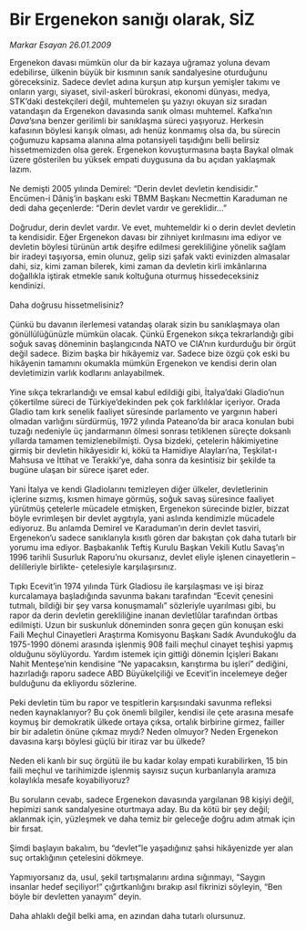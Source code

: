 # Bir Ergenekon sanığı olarak, SİZ

*Markar Esayan 26.01.2009*

<div class="taraf_structure_2col_1zq">
<div class="margen_n">



 <p>Ergenekon davası mümkün olur da bir kazaya uğramaz yoluna devam edebilirse, ülkenin büyük bir kısmının sanık sandalyesine oturduğunu göreceksiniz. Sadece devlet adına kurşun atıp kurşun yemişler takımı ve onların yargı, siyaset, sivil-askerî bürokrasi, ekonomi dünyası, medya, STK’daki destekçileri değil, muhtemelen şu yazıyı okuyan siz sıradan vatandaşın da Ergenekon davasında sanık olması muhtemel. Kafka’nın <i>Dava</i>’sına benzer gerilimli bir sanıklaşma süreci yaşıyoruz. Herkesin kafasının böylesi karışık olması, adı henüz konmamış olsa da, bu sürecin çoğumuzu kapsama alanına alma potansiyeli taşıdığını belli belirsiz hissetmemizden olsa gerek. Ergenekon kovuşturmasına başta Baykal olmak üzere gösterilen bu yüksek empati duygusuna da bu açıdan yaklaşmak lazım. <br/><br/>Ne demişti 2005 yılında Demirel: “Derin devlet devletin kendisidir.” Encümen-i Dâniş’in başkanı eski TBMM Başkanı Necmettin Karaduman ne dedi daha geçenlerde: “Derin devlet vardır ve gereklidir...” <br/><br/>Doğrudur, derin devlet vardır. Ve evet, muhtemeldir ki o derin devlet devletin ta kendisidir. Eğer Ergenekon davası bir zihniyet kırılmasını ima ediyor ve devletin böylesi türünün artık deşifre edilmesi gerekliliğine yönelik sağlam bir iradeyi taşıyorsa, emin olunuz, gelip sizi şafak vakti evinizden almasalar dahi, siz, kimi zaman bilerek, kimi zaman da devletin kirli imkânlarına doğallıkla iştirak etmekle sanık koltuğuna oturmuş hissedeceksiniz kendinizi. <br/><br/>Daha doğrusu hissetmelisiniz? <br/><br/>Çünkü bu davanın ilerlemesi vatandaş olarak sizin bu sanıklaşmaya olan gönüllülüğünüzle mümkün olacak. Çünkü Ergenekon sıkça tekrarlandığı gibi soğuk savaş döneminin başlangıcında NATO ve CIA’nın kurdurduğu bir örgüt değil sadece. Bizim başka bir hikâyemiz var. Sadece bize özgü çok eski bu hikâyenin tamamını okumakla mümkün Ergenekon ve kendisi derin olan devletimizin varlık kodlarını anlayabilmek. <br/><br/>Yine sıkça tekrarlandığı ve emsal kabul edildiği gibi, İtalya’daki Gladio’nun çökertilme süreci de Türkiye’dekinden pek çok farklılıklar içeriyor. Orada Gladio tam kırk senelik faaliyet süresinde parlamento ve yargının haberi olmadan varlığını sürdürmüş, 1972 yılında Pateano’da bir araca konulan bubi tuzağı nedeniyle üç jandarmanın ölmesi sonrası tetiklenen süreçte doksanlı yıllarda tamamen temizlenebilmişti. Oysa bizdeki, çetelerin hâkimiyetine girmiş bir devletin hikâyesidir ki, kökü ta Hamidiye Alayları’na, Teşkilat-ı Mahsusa ve İttihat ve Terakki’ye, daha sonra da kesintisiz bir şekilde ta bugüne ulaşan bir sürece işaret eder. <br/><br/>Yani İtalya ve kendi Gladiolarını temizleyen diğer ülkeler, devletlerinin içlerine sızmış, kısmen himaye görmüş, soğuk savaş süresince faaliyet yürütmüş çetelerle mücadele etmişken, Ergenekon sürecinde bizler, bizzat böyle evrimleşen bir devlet aygıtıyla, yani aslında kendimizle mücadele ediyoruz. Bu anlamda Demirel ve Karaduman’ın derin devlet tasviri, Ergenekon’u sadece sanıklarıyla kısıtlı gören dar bakıştan çok daha tutarlı bir yorumu ima ediyor. Başbakanlık Teftiş Kurulu Başkan Vekili Kutlu Savaş’ın 1996 tarihli Susurluk Raporu’nu okursanız, devlet eliyle işlenen cinayetlerin –delilleriyle birlikte- çetelesiyle karşılaşırsınız. <br/><br/>Tıpkı Ecevit’in 1974 yılında Türk Gladiosu ile karşılaşması ve işi biraz kurcalamaya başladığında savunma bakanı tarafından “Ecevit çenesini tutmalı, bildiği bir şey varsa konuşmamalı” sözleriyle uyarılması gibi, bu rapor da derin devletin gerekliliğine inanan devletlûlar tarafından örtbas edilmişti. Uzun bir suskunluk döneminden sonra geçen gün konuşan eski Faili Meçhul Cinayetleri Araştırma Komisyonu Başkanı Sadık Avundukoğlu da 1975-1990 dönemi arasında işlenmiş 908 faili meçhul cinayet teşhisi yapmış olduğunu söylüyordu. Yardım istemek için gittiği dönemin İçişleri Bakanı Nahit Menteşe’nin kendisine “Ne yapacaksın, karıştırma bu işleri” dediğini, hazırladığı raporu sadece ABD Büyükelçiliği ve Ecevit’in incelemeye değer bulduğunu da ekliyordu sözlerine. <br/><br/>Peki devletin tüm bu rapor ve tespitlerin karşısındaki savunma refleksi neden kaynaklanıyor? Bu çok önemli bilgiler, kendisi ile çete arasına mesafe koymuş bir demokratik ülkede ortaya çıksa, ortalık birbirine girmez, failler bir bir adaletin önüne çıkmaz mıydı? Neden olmuyor? Neden Ergenekon davasına karşı böylesi güçlü bir itiraz var bu ülkede? <br/><br/>Neden eli kanlı bir suç örgütü ile bu kadar kolay empati kurabilirken, 15 bin faili meçhul ve tarihimizde işlenmiş sayısız suçun kurbanlarıyla aramıza kolaylıkla mesafe koyabiliyoruz? <br/><br/>Bu soruların cevabı, sadece Ergenekon davasında yargılanan 98 kişiyi değil, hepimizi sanık sandalyesine oturtmaya aday. Bu da kötü bir şey değil; aklanmak için, yüzleşmek ve daha temiz bir geleceğe doğru adım atmak için bir fırsat. <br/><br/>Şimdi başlayın bakalım, bu “devlet”le yaşadığınız şahsi hikâyenizde yer alan suç ortaklığının çetelesini dökmeye. <br/><br/>Yapmıyorsanız da, usul, şekil tartışmalarını ardına sığınmayı, “Saygın insanlar hedef seçiliyor!” çığırtkanlığını bırakıp asıl fikrinizi söyleyin, “Ben böyle bir devletten yanayım” deyin. <br/><br/>Daha ahlaklı değil belki ama, en azından daha tutarlı olursunuz.</p>

<br/>


<div id="taraf_not">
</div>

</div>


</div>
